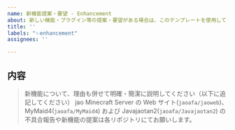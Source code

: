 ```yaml
---
name: 新機能提案・要望 - Enhancement
about: 新しい機能・プラグイン等の提案・要望がある場合は、このテンプレートを使用してください。
title: ''
labels: "✨enhancement"
assignees: ''

---
```


## 内容

> 新機能について、理由も併せて明確・簡潔に説明してください（以下に追記してください）
> jao Minecraft Server の Web サイト(`jaoafa/jaoweb`)、MyMaid4(`jaoafa/MyMaid4`) および Javajaotan2(`jaoafa/Javajaotan2`) の不具合報告や新機能の提案は各リポジトリにてお願いします。

